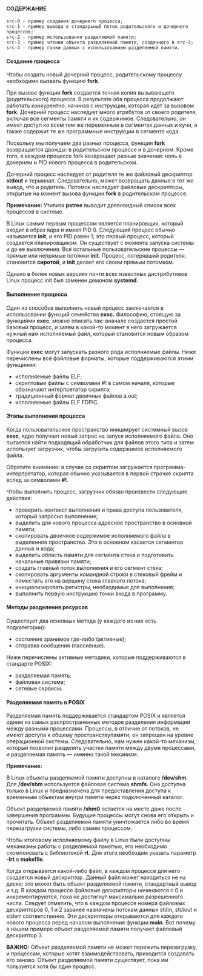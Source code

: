 #### СОДЕРЖАНИЕ

```
src-0 - пример создания дочернего процесса;
src-1 - пример вывода в стандарьный поток родительского и дочернего процессов;
src-2 - пример использования разделяемой памяти;
src-3 - пример чтения объекта разделяемой памяти, созданного в src-2;
src-4 - пример гонки данных с использованием разделяемой памяти.
```

#### Создание процесса

Чтобы создать новый дочерний процесс, родительскому процессу необходимо вызвать функцию **fork**.

При вызове функции **fork** создается точная копия вызывающего (родительского) процесса. 
В результате оба процесса продолжают работать конкурентно, начиная с инструкции, которая идет за вызовом **fork**. 
Дочерний процесс наследует много атрибутов от своего родителя, включая все сегменты памяти и их содержимое. 
Следовательно, он имеет доступ ко всем тем же переменным в сегментах данных и кучи, а также содержит те же 
программные инструкции в сегменте кода.

Поскольку мы получаем два разных процесса, функция **fork** возвращается дважды:
в родительском процессе и в дочернем. Кроме того, в каждом процессе fork возвращает разные значения: 
ноль в дочернем и PID нового процесса в родительском.

Дочерний процесс наследует от родителя те же файловый дескриптор **stdout** и терминал. 
Следовательно, может возвращать данные в тот же вывод, что и родитель. Потомок наследует файловые дескрипторы, открытые на
момент вызова функции **fork** в родительском процессе.

**Примечание:**
Утилита **pstree** выводит древовидный список всех процессов в системе.

В Linux самым первым процессом является планировщик, который входит в образ ядра и имеет PID 0. 
Следующий процесс обычно называется **init**, и его PID равен 1; это первый процесс, который создается планировщиком. 
Он существует с момента запуска системы и до ее выключения. Все остальные пользовательские процессы —
прямые или непрямые потомки **init**. Процесс, потерявший родителя, становится **сиротой**, и **init** делает его своим прямым потомком.

Однако в более новых версиях почти всех известных дистрибутивов Linux процесс init был заменен демоном **systemd**.

#### Выполнение процесса

Один из способов выполнить новый процесс заключается в использовании функций семейства **exec.**
Философию, стоящую за функциями **exec**, можно описать так: вначале создается простой базовый процесс, 
и затем в какой-то момент в него загружается нужный нам исполняемый файл, который становится новым образом процесса.

Функции **exec** могут запускать разного рода исполняемые файлы.
Ниже перечислены все файловые форматы, которые поддерживаются этими функциями:
- исполняемые файлы ELF;
- скриптовые файлы с символами #! в самом начале, которые обозначают интерпретатор скрипта;
- традиционный формат двоичных файлов a.out;
- исполняемые файлы ELF FDPIC.

#### Этапы выполнения процесса

Когда пользовательское пространство инициирует системный вызов **exec**, ядро получает новый запрос на запуск исполняемого файла. 
Оно пытается найти подходящий обработчик для файлов этого типа и затем использует загрузчик, чтобы загрузить содержимое исполняемого файла.

Обратите внимание: в случае со скриптом загружается программа-интерпретатор, которая обычно указывается в первой строчке скрипта 
вслед за символами **#!**.

Чтобы выполнить процесс, загрузчик обязан произвести следующие действия:
- проверить контекст выполнения и права доступа пользователя, который запросил выполнение;
- выделить для нового процесса адресное пространство в основной памяти;
- скопировать двоичное содержимое исполняемого файла в выделенное пространство. Это в основном касается сегментов данных и кода;
- выделить область памяти для сегмента стека и подготовить начальные привязки памяти;
- создать главный поток выполнения и его сегмент стека;
- скопировать аргументы командной строки в стековый фрейм и поместить его на вершину стека главного потока;
- инициализировать регистры, необходимые для выполнения;
- выполнить первую инструкцию точки входа в программу.

#### Методы разделения ресурсов

Существует два основных метода (у каждого из них есть подкатегории):
- состояние зранимое где-либо (активные);
- отправка сообщения (пассивные).

Ниже перечислены активные методики, которые поддерживаются в стандарте POSIX:
- разделяемая память;
- файловая система;
- сетевые сервисы.

#### Разделяемая память в POSIX

Разделяемая память поддерживается стандартом POSIX и является одним из самых распространенных методов разделения информации 
между разными процессами. Процессы, в отличие от потоков, не имеют доступа к общему пространствупамяти; он запрещен на 
уровне операционной системы. Следовательно, нам нужен какой-то механизм, который позволит разделять участки памяти между двумя 
процессами, и разделяемая память — именно такой механизм.

**Примечание:**

В Linux объекты разделяемой памяти доступны в каталоге **/dev/shm**. 
Для **/dev/shm** используется файловая система **shmfs**. Она доступна только в Linux и предназначена для предоставления доступа к временным
объектам внутри памяти через подключенный каталог.

Объект разделяемой памяти **/shm0** остается на месте даже после завершения программы. Будущие процессы могут снова его открыть и 
прочитать. Объект разделяемой памяти уничтожается либо во время перезагрузки системы, либо самим процессом.

Чтобы итоговому исполняемому файлу в Linux были доступны механизмы работы с разделяемой памятью, его необходимо скомпоновать 
с библиотекой **rt**. Для этого необходим указать параметр **-lrt** в **makefile**.

Когда открывается какой-либо файл, в каждом процессе для него создается новый дескриптор. Данный файл может находиться не на диске; 
это может быть объект разделяемой памяти, стандартный вывод и т.д. В каждом процессе файловые дескрипторы начинаются с 0 и инкрементируются, 
пока не достигнут максимально разрешенного числа.
Следует отметить, что в каждом процессе номера файловых дескрипторов 0, 1 и 2 заранее назначены потокам данных stdin, stdiout и stderr 
соответственно. 
Эти дескрипторы открываются для каждого нового процесса перед началом выполнения функции **main**. Вот почему в нашем примере объект 
разделяемой памяти получает файловый дескриптор 3.

**ВАЖНО:** Объект разделяемой памяти не может пережить перезагрузку, и процессам, которые хотят взаимодействовать, 
приходится создавать его заново.
Oбъект разделяемой памяти существует, пока им пользуется хотя бы один процесс.




